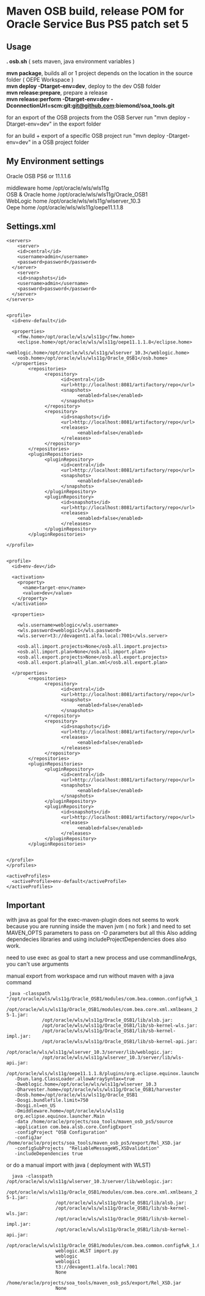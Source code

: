 Maven OSB build, release POM for Oracle Service Bus PS5 patch set 5
===================================================================


Usage
-----

__. osb.sh__  ( sets maven, java environment variables )

__mvn package__, builds all or 1 project depends on the location in the source folder ( OEPE Workspace )  
__mvn deploy -Dtarget-env=dev__, deploy to the dev OSB folder  
__mvn release:prepare__, prepare a release  
__mvn release:perform -Dtarget-env=dev -DconnectionUrl=scm:git:git@github.com:biemond/soa_tools.git__  


for an export of the OSB projects from the OSB Server run "mvn deploy -Dtarget-env=dev" in the export folder

for an build + export of a specific OSB project run "mvn deploy -Dtarget-env=dev" in a OSB project folder

My Environment settings
-----------------------

Oracle OSB PS6 or 11.1.1.6

middleware home   /opt/oracle/wls/wls11g  
OSB & Oracle home /opt/oracle/wls/wls11g/Oracle_OSB1  
WebLogic home     /opt/oracle/wls/wls11g/wlserver_10.3  
Oepe home         /opt/oracle/wls/wls11g/oepe11.1.1.8  


Settings.xml
------------
    <servers>
    	<server>
        <id>central</id>
        <username>admin</username>
        <password>password</password>
      </server>
    	<server>
        <id>snapshots</id>
        <username>admin</username>
        <password>password</password>
      </server>
    </servers>


    <profile>
      <id>env-default</id>

      <properties>
        <fmw.home>/opt/oracle/wls/wls11g</fmw.home>
        <eclipse.home>/opt/oracle/wls/wls11g/oepe11.1.1.8</eclipse.home>
        <weblogic.home>/opt/oracle/wls/wls11g/wlserver_10.3</weblogic.home>
        <osb.home>/opt/oracle/wls/wls11g/Oracle_OSB1</osb.home>        
      </properties>
            <repositories>
                  <repository>
                        <id>central</id>
                        <url>http://localhost:8081/artifactory/repo</url>
                        <snapshots>
                              <enabled>false</enabled>
                        </snapshots>
                  </repository>
                  <repository>
                        <id>snapshots</id>
                        <url>http://localhost:8081/artifactory/repo</url>
                        <releases>
                              <enabled>false</enabled>
                        </releases>
                  </repository>
            </repositories>
            <pluginRepositories>
                  <pluginRepository>
                        <id>central</id>
                        <url>http://localhost:8081/artifactory/repo</url>
                        <snapshots>
                              <enabled>false</enabled>
                        </snapshots>
                  </pluginRepository>
                  <pluginRepository>
                        <id>snapshots</id>
                        <url>http://localhost:8081/artifactory/repo</url>
                        <releases>
                              <enabled>false</enabled>
                        </releases>
                  </pluginRepository>
            </pluginRepositories>

    </profile>


    <profile>
      <id>env-dev</id>

      <activation>
        <property>
          <name>target-env</name>
          <value>dev</value>
        </property>
      </activation>

      <properties>

        <wls.username>weblogic</wls.username>
        <wls.password>weblogic1</wls.password>
        <wls.server>t3://devagent1.alfa.local:7001</wls.server>

        <osb.all.import.projects>None</osb.all.import.projects>
        <osb.all.import.plan>None</osb.all.import.plan>
        <osb.all.export.projects>None</osb.all.export.projects>
        <osb.all.export.plan>all_plan.xml</osb.all.export.plan>
        
      </properties>
            <repositories>
                  <repository>
                        <id>central</id>
                        <url>http://localhost:8081/artifactory/repo</url>
                        <snapshots>
                              <enabled>false</enabled>
                        </snapshots>
                  </repository>
                  <repository>
                        <id>snapshots</id>
                        <url>http://localhost:8081/artifactory/repo</url>
                        <releases>
                              <enabled>false</enabled>
                        </releases>
                  </repository>
            </repositories>
            <pluginRepositories>
                  <pluginRepository>
                        <id>central</id>
                        <url>http://localhost:8081/artifactory/repo</url>
                        <snapshots>
                              <enabled>false</enabled>
                        </snapshots>
                  </pluginRepository>
                  <pluginRepository>
                        <id>snapshots</id>
                        <url>http://localhost:8081/artifactory/repo</url>
                        <releases>
                              <enabled>false</enabled>
                        </releases>
                  </pluginRepository>
            </pluginRepositories>


    </profile>
    </profiles>
  
    <activeProfiles>
      <activeProfile>env-default</activeProfile>
    </activeProfiles>
  


Important
---------
with java as goal for the exec-maven-plugin does not seems to work because you are running inside 
the maven jvm ( no fork ) and need to set MAVEN_OPTS parameters to pass on -D parameters but all this
Also adding dependecies libraries and using includeProjectDependencies does also work.

need to use exec as goal to start a new process and use commandlineArgs, you can't use arguments


manual export from workspace amd run without maven with a java command

     java -classpath "/opt/oracle/wls/wls11g/Oracle_OSB1/modules/com.bea.common.configfwk_1.6.0.0.jar:
                 /opt/oracle/wls/wls11g/Oracle_OSB1/modules/com.bea.core.xml.xmlbeans_2.2.0.0_2-5-1.jar:
                 /opt/oracle/wls/wls11g/Oracle_OSB1/lib/alsb.jar:
                 /opt/oracle/wls/wls11g/Oracle_OSB1/lib/sb-kernel-wls.jar:
                 /opt/oracle/wls/wls11g/Oracle_OSB1/lib/sb-kernel-impl.jar:
                 /opt/oracle/wls/wls11g/Oracle_OSB1/lib/sb-kernel-api.jar:
                 /opt/oracle/wls/wls11g/wlserver_10.3/server/lib/weblogic.jar:
                 /opt/oracle/wls/wls11g/wlserver_10.3/server/lib/wls-api.jar:
                 /opt/oracle/wls/wls11g/oepe11.1.1.8/plugins/org.eclipse.equinox.launcher_1.2.0.v20110502.jar" 
       -Dsun.lang.ClassLoader.allowArraySyntax=true 
       -Dweblogic.home=/opt/oracle/wls/wls11g/wlserver_10.3 
       -Dharvester.home=/opt/oracle/wls/wls11g/Oracle_OSB1/harvester 
       -Dosb.home=/opt/oracle/wls/wls11g/Oracle_OSB1 
       -Dosgi.bundlefile.limit=750 
       -Dosgi.nl=en_US 
       -Dmiddleware.home=/opt/oracle/wls/wls11g 
       org.eclipse.equinox.launcher.Main 
       -data /home/oracle/projects/soa_tools/maven_osb_ps5/source 
       -application com.bea.alsb.core.ConfigExport 
       -configProject "OSB Configuration" 
       -configJar /home/oracle/projects/soa_tools/maven_osb_ps5/export/Rel_XSD.jar 
       -configSubProjects  "ReliableMessageWS,XSDvalidation" 
       -includeDependencies true 
     
     
or do a manual import with java ( deployment with WLST)

      java -classpath /opt/oracle/wls/wls11g/wlserver_10.3/server/lib/weblogic.jar:
                      /opt/oracle/wls/wls11g/Oracle_OSB1/modules/com.bea.core.xml.xmlbeans_2.2.0.0_2-5-1.jar:
                      /opt/oracle/wls/wls11g/Oracle_OSB1/lib/alsb.jar:
                      /opt/oracle/wls/wls11g/Oracle_OSB1/lib/sb-kernel-wls.jar:
                      /opt/oracle/wls/wls11g/Oracle_OSB1/lib/sb-kernel-impl.jar:
                      /opt/oracle/wls/wls11g/Oracle_OSB1/lib/sb-kernel-api.jar:
                      /opt/oracle/wls/wls11g/Oracle_OSB1/modules/com.bea.common.configfwk_1.6.0.0.jar 
                      weblogic.WLST import.py 
                      weblogic 
                      weblogic1 
                      t3://devagent1.alfa.local:7001 
                      None 
                      /home/oracle/projects/soa_tools/maven_osb_ps5/export/Rel_XSD.jar 
                      None
      

